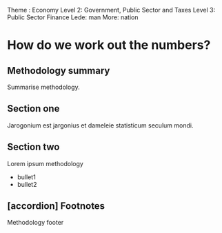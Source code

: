 Theme  : Economy
Level 2: Government, Public Sector and Taxes
Level 3: Public Sector Finance
Lede: man
More: nation

# How do we work out the numbers?

## Methodology summary
Summarise methodology.

## Section one
Jarogonium est jargonius et dameleie statisticum seculum mondi.

## Section two
Lorem ipsum methodology
 * bullet1
 * bullet2

## [accordion] Footnotes
Methodology footer